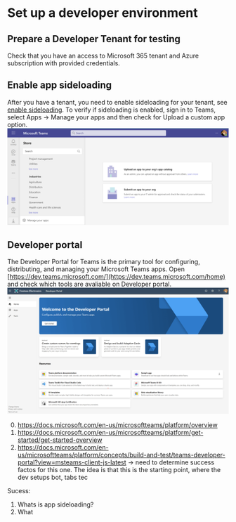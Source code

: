 # Set up a developer environment

## Prepare a Developer Tenant for testing
Check that you have an access to Microsoft 365 tenant and Azure subscription with provided credentials.

## Enable app sideloading
After you have a tenant, you need to enable sideloading for your tenant, see [enable sideloading](https://docs.microsoft.com/en-us/microsoftteams/platform/concepts/build-and-test/prepare-your-o365-tenant#enable-custom-teams-apps-and-turn-on-custom-app-uploading). To verify if sideloading is enabled, sign in to Teams, select Apps -> Manage your apps and then check for Upload a custom app option.
![Upload a custom app option](https://github.com/LevonDX/Teams-Hack-event-March-2022/blob/main/Challenge%200/sideloading.png)

## Developer portal
The Developer Portal for Teams is the primary tool for configuring, distributing, and managing your Microsoft Teams apps. 
Open [https://dev.teams.microsoft.com/](https://dev.teams.microsoft.com/home) and check which tools are avaliable on Developer portal.
![Developer portal](https://github.com/LevonDX/Teams-Hack-event-March-2022/blob/main/Challenge%200/devportal.png)

0. https://docs.microsoft.com/en-us/microsoftteams/platform/overview
1. https://docs.microsoft.com/en-us/microsoftteams/platform/get-started/get-started-overview
2. https://docs.microsoft.com/en-us/microsoftteams/platform/concepts/build-and-test/teams-developer-portal?view=msteams-client-js-latest
-> need to determine success factos for this one. The idea is that this is the starting point, where the dev setups bot, tabs tec

Sucess:
1. Whats is app sideloading?
2. What 
